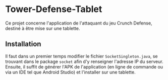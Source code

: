 # Tower-Defense-Tablet

Ce projet concerne l'application de l'attaquant du jeu Crunch Defense, destiné à être mise sur une tablette.

## Installation

Il faut dans un premier temps modifier le fichier `SocketSingleton.java`, se trouvant dans le package `socket` afin d'y renseigner l'adresse IP du serveur. Ensuite, il suffit de générer l'APK de l'application (en ligne de commande ou via un IDE tel que Android Studio) et l'installer sur une tablette.
